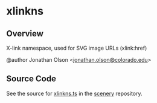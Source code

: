 # xlinkns

## Overview

X-link namespace, used for SVG image URLs (xlink:href)

@author Jonathan Olson &lt;jonathan.olson@colorado.edu&gt;



## Source Code

See the source for [xlinkns.ts](https://github.com/phetsims/scenery/blob/main/js/util/xlinkns.ts) in the [scenery](https://github.com/phetsims/scenery) repository.
